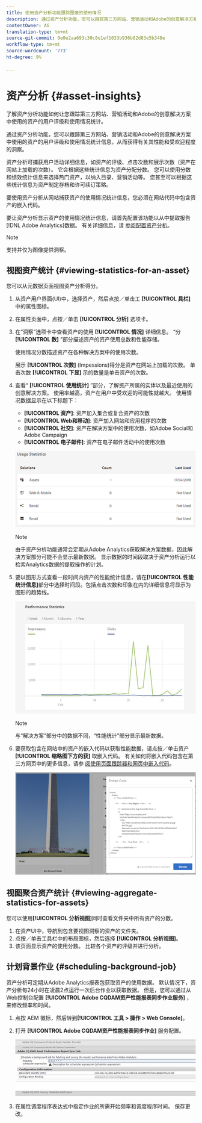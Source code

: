 ```yaml
---
title: 使用资产分析功能跟踪图像的使用情况
description: 通过资产分析功能，您可以跟踪第三方网站、营销活动和Adobe的创意解决方案中使用的图像的用户评级和使用情况统计。
contentOwner: AG
translation-type: tm+mt
source-git-commit: 0e0e2aa693c30c8e1ef1033b936b82d83e5b348e
workflow-type: tm+mt
source-wordcount: '773'
ht-degree: 9%

---
```



# 资产分析 {#asset-insights}

了解资产分析功能如何让您跟踪第三方网站、营销活动和Adobe的创意解决方案中使用的资产的用户评级和使用情况统计。

通过资产分析功能，您可以跟踪第三方网站、营销活动和Adobe的创意解决方案中使用的资产的用户评级和使用情况统计信息，从而获得有关其性能和受欢迎程度的洞察。

资产分析可捕获用户活动详细信息，如资产的评级、点击次数和展示次数（资产在网站上加载的次数）。 它会根据这些统计信息为资产分配分数。 您可以使用分数和绩效统计信息来选择热门资产，以纳入目录、营销活动等。 您甚至可以根据这些统计信息为资产制定存档和许可续订策略。

要使用资产分析从网站捕获资产的使用情况统计信息，您必须在网站代码中包含资产的嵌入代码。

要让资产分析显示资产的使用情况统计信息，请首先配置该功能以从中提取报告 [!DNL Adobe Analytics]数据。 有关详细信息，请 [参阅配置资产分析](touch-ui-configuring-asset-insights.md)。

>[!NOTE]
>
>支持并仅为图像提供洞察。

## 视图资产统计 {#viewing-statistics-for-an-asset}

您可以从元数据页面视图资产分析得分。

1. 从资产用户界面(UI)中，选择资产，然后点按／单击工 **[!UICONTROL 具栏]** 中的属性图标。
1. 在属性页面中，点按／单击 **[!UICONTROL 分析]** 选项卡。
1. 在“洞察”选项卡中查看资产的使用 **[!UICONTROL 情况]** 详细信息。 “分 **[!UICONTROL 数]** ”部分描述资产的资产使用总数和性能存储。

   使用情况分数描述资产在各种解决方案中的使用次数。

   展示 **[!UICONTROL 次数]** (Impessions)得分是资产在网站上加载的次数。 单击次数 **[!UICONTROL 下显]** 示的数量是单击资产的次数。

1. 查看“ **[!UICONTROL 使用统计]** ”部分，了解资产所属的实体以及最近使用的创意解决方案。 使用率越高，资产在用户中受欢迎的可能性就越大。 使用情况数据显示在以下标题下：

   * **[!UICONTROL 资产]**: 资产加入集合或复合资产的次数
   * **[!UICONTROL Web和移动]**: 资产加入网站和应用程序的次数
   * **[!UICONTROL 社交]**: 资产在解决方案中的使用次数，如Adobe Social和Adobe Campaign
   * **[!UICONTROL 电子邮件]**: 资产在电子邮件活动中的使用次数

   ![usage_statistics](assets/usage_statistics.png)

   >[!NOTE]
   >
   >由于资产分析功能通常会定期从Adobe Analytics获取解决方案数据，因此解决方案部分可能不会显示最新数据。 显示数据的时间段取决于资产分析运行以检索Analytics数据的提取操作的计划。

1. 要以图形方式查看一段时间内资产的性能统计信息，请在&#x200B;**[!UICONTROL 性能统计信息]**&#x200B;部分中选择时间段。包括点击次数和印象在内的详细信息将显示为图形的趋势线。

   ![chlimage_1-3](assets/chlimage_1-3.jpeg)

   >[!NOTE]
   >
   >与“解决方案”部分中的数据不同，“性能统计”部分显示最新数据。

1. 要获取包含在网站中的资产的嵌入代码以获取性能数据，请点按／单击资产 **[!UICONTROL 缩略图下方的获]** 取嵌入代码。 有关如何将嵌入代码包含在第三方网页中的更多信息，请参 [阅使用页面跟踪器和网页中嵌入代码](touch-ui-using-page-tracker.md)。

   ![chlimage_1-303](assets/chlimage_1-303.png)

## 视图聚合资产统计 {#viewing-aggregate-statistics-for-assets}

您可以使用&#x200B;**[!UICONTROL 分析视图]**&#x200B;同时查看文件夹中所有资产的分数。

1. 在资产UI中，导航到包含要视图洞察的资产的文件夹。
1. 点按／单击工具栏中的布局图标，然后选择 **[!UICONTROL 分析视图]**。
1. 该页面显示资产的使用分数。 比较各个资产的评级并进行分析。

## 计划背景作业 {#scheduling-background-job}

资产分析可定期从Adobe Analytics报表包获取资产的使用数据。 默认情况下，资产分析每24小时在凌晨2点运行一次后台作业以获取数据。 但是，您可以通过从Web控制台配置 **[!UICONTROL Adobe CQDAM资产性能报表同步作业服务]** ，来修改频率和时间。

1. 点按 AEM 徽标，然后转到&#x200B;**[!UICONTROL 工具 > 操作 > Web Console]**。
1. 打开 **[!UICONTROL Adobe CQDAM资产性能报表同步作业]** 服务配置。

   ![chlimage_1-304](assets/chlimage_1-304.png)

1. 在属性调度程序表达式中指定作业的所需开始频率和调度程序时间。 保存更改。
